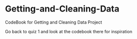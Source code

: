 Getting-and-Cleaning-Data
=========================

CodeBook for Getting and Cleaning Data Project

Go back to quiz 1 and look at the codebook there for inspiration